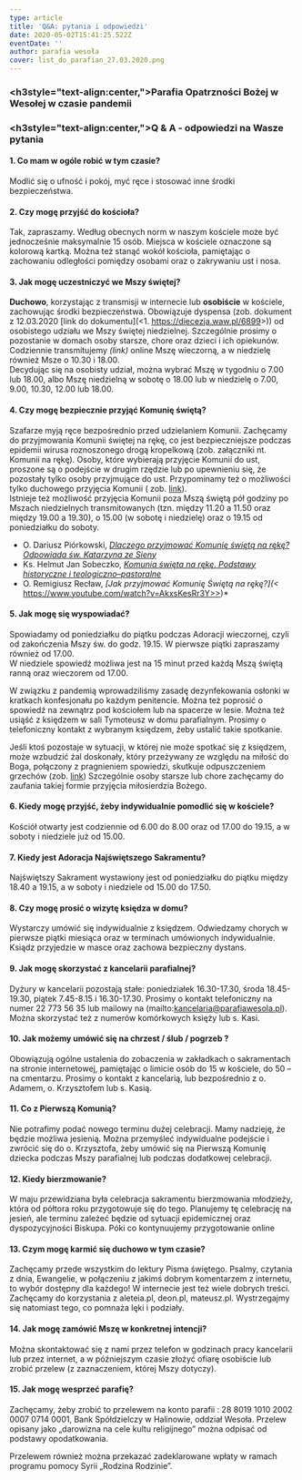 ```yaml
---
type: article
title: 'Q&A: pytania i odpowiedzi'
date: 2020-05-02T15:41:25.522Z
eventDate: ''
author: parafia wesoła
cover: list_do_parafian_27.03.2020.png
---
```

<!--StartFragment-->

### <h3style="text-align:center,">Parafia Opatrzności Bożej w Wesołej w czasie pandemii</h3>

### <h3style="text-align:center,">Q & A - odpowiedzi na Wasze pytania</h3>

#### 1. Co mam w ogóle robić w tym czasie?

   Modlić się o ufność i pokój, myć ręce i stosować inne środki bezpieczeństwa.

#### 2. Czy mogę przyjść do kościoła?

   Tak, zapraszamy. Według obecnych norm w naszym kościele może być jednocześnie maksymalnie 15 osób. Miejsca w kościele oznaczone są kolorową kartką. Można też stanąć wokół kościoła, pamiętając o zachowaniu odległości pomiędzy osobami oraz o zakrywaniu ust i nosa. 

#### 3. Jak mogę uczestniczyć we Mszy świętej?

   **Duchowo**, korzystając z transmisji w internecie lub **osobiście** w kościele, zachowując środki bezpieczeństwa.    Obowiązuje dyspensa (zob. dokument z 12.03.2020 [](https://diecezja.waw.pl/6899)\[link do dokumentu](<1. <https://diecezja.waw.pl/6899>>)) od osobistego udziału we Mszy świętej niedzielnej. Szczególnie prosimy o pozostanie w domach osoby starsze, chore oraz dzieci i ich opiekunów. Codziennie transmitujemy *(link)* online Mszę wieczorną, a w niedzielę również Msze o 10.30 i 18.00. \
   Decydując się na osobisty udział, można wybrać Mszę w tygodniu o 7.00 lub 18.00, albo Mszę niedzielną w sobotę o 18.00 lub w niedzielę o 7.00, 9.00, 10.30, 12.00 lub 18.00.

#### 4. Czy mogę bezpiecznie przyjąć Komunię świętą?

   Szafarze myją ręce bezpośrednio przed udzielaniem Komunii. Zachęcamy do przyjmowania Komunii świętej na rękę, co jest bezpieczniejsze podczas epidemii wirusa roznoszonego drogą kropelkową (zob. załączniki nt. Komunii na rękę). Osoby, które wybierają przyjęcie Komunii do ust, proszone są o podejście w drugim rzędzie lub po upewnieniu się, że pozostały tylko osoby przyjmujące do ust. Przypominamy też o możliwości tylko duchowego przyjęcia Komunii ( zob. [link](<1. https://deon.pl/kosciol/ks-grzegorz-strzelczyk-tlumaczy-na-czym-polega-przyjecie-komunii-duchowej,789609>)).\
   Istnieje też możliwość przyjęcia Komunii poza Mszą świętą pół godziny po Mszach niedzielnych transmitowanych (tzn. między 11.20 a 11.50 oraz między 19.00 a 19.30), o 15.00 (w sobotę i niedzielę) oraz o 19.15 od poniedziałku do soboty.

* O. Dariusz Piórkowski, [*Dlaczego przyjmować Komunię świętą na rękę? Odpowiada św. Katarzyna ze Sieny* ](<* https://deon.pl/wiara/dlaczego-przyjmowac-komunie-swieta-na-reke-odpowiada-sw-katarzyna-ze-sieny,854564>)
* Ks. Helmut Jan Sobeczko, *[Komunia święta na rękę. Podstawy historyczne i teologiczno–pastoralne](http://vademecumliturgiczne.pl/2016/10/18/komunia-swieta-na-reke-podstawy-historyczne-i-teologiczno-pastoralne/)*
* O. Remigiusz Recław, *\[Jak przyjmować Komunię Świętą na rękę?](<* https://www.youtube.com/watch?v=AkxsKesRr3Y>>)*

#### 5. Jak mogę się wyspowiadać?

   Spowiadamy od poniedziałku do piątku podczas Adoracji wieczornej, czyli od zakończenia Mszy św. do godz.   19.15. W pierwsze piątki zapraszamy również od 17.00.\
   W niedziele spowiedź możliwa jest na 15 minut przed każdą Mszą świętą ranną oraz wieczorem od 17.00.

   W związku z pandemią wprowadziliśmy zasadę dezynfekowania osłonki w kratkach konfesjonału po każdym penitencie. Można też poprosić o spowiedź na zewnątrz pod kościołem lub na spacerze w lesie. Można też usiąść z księdzem w sali Tymoteusz w domu parafialnym. Prosimy o telefoniczny kontakt z wybranym księdzem, żeby ustalić takie spotkanie.

   Jeśli ktoś pozostaje w sytuacji, w której nie może spotkać się z księdzem, może wzbudzić żal doskonały, który przeżywany ze względu na miłość do Boga, połączony z pragnieniem spowiedzi, skutkuje odpuszczeniem grzechów (zob. [link](http://wiez.com.pl/2020/03/19/instrukcja-do-zalu-doskonalego-czyli-co-robic-gdy-nie-ma-dostepu-do-spowiednika/)) Szczególnie osoby starsze lub chore zachęcamy do zaufania takiej formie przyjęcia miłosierdzia Bożego.

#### 6. Kiedy mogę przyjść, żeby indywidualnie pomodlić się w kościele?

   Kościół otwarty jest codziennie od 6.00 do 8.00 oraz od 17.00 do 19.15, a w soboty i niedziele już od 15.00.

#### 7. Kiedy jest Adoracja Najświętszego Sakramentu?

   Najświętszy Sakrament wystawiony jest od poniedziałku do piątku między 18.40 a 19.15, a w soboty i niedziele od 15.00 do 17.50.

#### 8. Czy mogę prosić o wizytę księdza w domu?

   Wystarczy umówić się indywidualnie z księdzem. Odwiedzamy chorych w pierwsze piątki miesiąca oraz w terminach umówionych indywidualnie. Ksiądz przyjedzie w masce oraz zachowa bezpieczny dystans.

#### 9. Jak mogę skorzystać z kancelarii parafialnej?

   Dyżury w kancelarii pozostają stałe: poniedziałek 16.30-17.30, środa 18.45-19.30, piątek 7.45-8.15 i 16.30-17.30. Prosimy o kontakt telefoniczny na numer 22 773 56 35 lub mailowy na (mailto:kancelaria@parafiawesola.pl). Można skorzystać też z numerów komórkowych księży lub s. Kasi.

#### 10. Jak możemy umówić się na chrzest / ślub / pogrzeb ?

Obowiązują ogólne ustalenia do zobaczenia w zakładkach o sakramentach na stronie internetowej, pamiętając o limicie osób do 15 w kościele, do 50 – na cmentarzu. Prosimy o kontakt z kancelarią, lub bezpośrednio z o. Adamem, o. Krzysztofem lub s. Kasią.

#### 11. Co z Pierwszą Komunią?

Nie potrafimy podać nowego terminu dużej celebracji. Mamy nadzieję, że będzie możliwa jesienią. Można przemyśleć indywidualne podejście i zwrócić się do o. Krzysztofa, żeby umówić się na Pierwszą Komunię dziecka podczas Mszy parafialnej lub podczas dodatkowej celebracji.

#### 12. Kiedy bierzmowanie?

W maju przewidziana była celebracja sakramentu bierzmowania młodzieży, która od półtora roku przygotowuje się do tego. Planujemy tę celebrację na jesień, ale terminu zależeć będzie od sytuacji epidemicznej oraz dyspozycyjności Biskupa. Póki co kontynuujemy przygotowanie online

#### 13. Czym mogę karmić się duchowo w tym czasie?

Zachęcamy przede wszystkim do lektury Pisma świętego. Psalmy, czytania z dnia, Ewangelie, w połączeniu z jakimś dobrym komentarzem z internetu, to wybór dostępny dla każdego! W internecie jest też wiele dobrych treści. Zachęcamy do korzystania z aleteia.pl, deon.pl, mateusz.pl. Wystrzegajmy się natomiast tego, co pomnaża lęki i podziały.

#### 14. Jak mogę zamówić Mszę w konkretnej intencji?

Można skontaktować się z nami przez telefon w godzinach pracy kancelarii lub przez internet, a w późniejszym czasie złożyć ofiarę osobiście lub zrobić przelew (z zaznaczeniem, której Mszy dotyczy).

#### 15. Jak mogę wesprzeć parafię?

Zachęcamy, żeby zrobić to przelewem na konto parafii : 28 8019 1010 2002 0007 0714 0001, Bank Spółdzielczy w Halinowie, oddział Wesoła. Przelew opisany jako „darowizna na cele kultu religijnego” można odpisać od podstawy opodatkowania.

Przelewem również można przekazać zadeklarowane wpłaty w ramach programu pomocy Syrii „Rodzina Rodzinie”.

<!--EndFragment-->